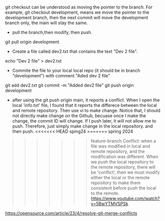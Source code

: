 git checkout can be understood as moving the pointer to the branch. For example, git checkout development, means we move the pointer to the development branch, 
then the next commit will move the development branch only, the main will stay the same. 

* pull the branch,then modify, then push.
  
git pull origin development

* Create a file called dev2.txt that contains the text "Dev 2 file".
  
echo "Dev 2 file" > dev2.txt

* Commite the file to your local local repo (it should be in branch "development") with comment "Aded dev 2 file"
  
git add dev2.txt 
git commit -m "Added dev2 file"
git push origin development

*  after using the git push origin main, it reports a conflict. When I open the local 'info.txt' file, I found that it reports the differece between the local and remote repository. Then use vi to make change. Notice that, I should not directly make change on the Github, becuase once I make the change, the commit ID will change. If I push later, it will not allow me to push. Therefore, just simply make change in the local repository. and then push.
<<<<<<< HEAD
sping24<my id>
=======
spring 2024
>>>>>>> feature-branch
Conflict: when a file was modified in local and remote repository, and the modification was different. When we push the local repository to the remote repository, there will be 'conflict', then we must modify either the local or the remote repository to make them consistent before push the local to the remote. 
[
](https://www.youtube.com/watch?v=5BwYTMVSPSk)https://www.youtube.com/watch?v=5BwYTMVSPSk


https://opensource.com/article/23/4/resolve-git-merge-conflicts

